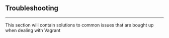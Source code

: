 ## Troubleshooting

---

This section will contain solutions to common issues that are bought up when dealing with Vagrant